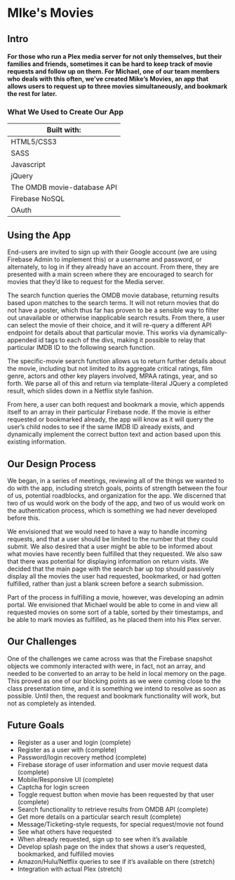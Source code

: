 # MIke's Movies

## Intro

#### For those who run a Plex media server for not only themselves, but their families and friends, sometimes it can be hard to keep track of movie requests and follow up on them. For Michael, one of our team members who deals with this often, we’ve created Mike’s Movies, an app that allows users to request up to three movies simultaneously, and bookmark the rest for later.

### What We Used to Create Our App

| Built with:
| ------------- |
| HTML5/CSS3 |
| SASS |
| Javascript |
| jQuery |
| The OMDB movie-database API |
| Firebase NoSQL |
| OAuth |

## Using the App

End-users are invited to sign up with their Google account (we are using Firebase Admin to implement this) or a username and password, or alternately, to log in if they already have an account. From there, they are presented with a main screen where they are encouraged to search for movies that they’d like to request for the Media server.

The search function queries the OMDB movie database, returning results based upon matches to the search terms. It will not return movies that do not have a poster, which thus far has proven to be a sensible way to filter out unavailable or otherwise inapplicable search results. From there, a user can select the movie of their choice, and it will re-query a different API endpoint for details about that particular movie. This works via dynamically-appended id tags to each of the divs, making it possible to relay that particular IMDB ID to the following search function.

The specific-movie search function allows us to return further details about the movie, including but not limited to its aggregate critical ratings, film genre, actors and other key players involved, MPAA ratings, year, and so forth. We parse all of this and return via template-literal JQuery a completed result, which slides down in a Netflix style fashion.

From here, a user can both request and bookmark a movie, which appends itself to an array in their particular Firebase node. If the movie is either requested or bookmarked already, the app will know as it will query the user’s child nodes to see if the same IMDB ID already exists, and dynamically implement the correct button text and action based upon this existing information.

## Our Design Process

We began, in a series of meetings, reviewing all of the things we wanted to do with the app, including stretch goals, points of strength between the four of us, potential roadblocks, and organization for the app. We discerned that two of us would work on the body of the app, and two of us would work on the authentication process, which is something we had never developed before this.

We envisioned that we would need to have a way to handle incoming requests, and that a user should be limited to the number that they could submit. We also desired that a user might be able to be informed about what movies have recently been fulfilled that they requested. We also saw that there was potential for displaying information on return visits. We decided that the main page with the search bar up top should passively display all the movies the user had requested, bookmarked, or had gotten fulfilled, rather than just a blank screen before a search submission.

Part of the process in fulfilling a movie, however, was developing an admin portal. We envisioned that Michael would be able to come in and view all requested movies on some sort of a table, sorted by their timestamps, and be able to mark movies as fulfilled, as he placed them into his Plex server.

## Our Challenges

One of the challenges we came across was that the Firebase snapshot objects we commonly interacted with were, in fact, not an array, and needed to be converted to an array to be held in local memory on the page. This proved as one of our blocking points as we were coming close to the class presentation time, and it is something we intend to resolve as soon as possible. Until then, the request and bookmark functionality will work, but not as completely as intended.

## Future Goals

* Register as a user and login (complete)
* Register as a user with (complete)
* Password/login recovery method (complete)
* Firebase storage of user information and user movie request data (complete)
* Mobile/Responsive UI (complete)
* Captcha for login screen
* Toggle request button when movie has been requested by that user (complete)
* Search functionality to retrieve results from OMDB API (complete)
* Get more details on a particular search result (complete)
* Message/Ticketing-style requests, for special request/movie not found
* See what others have requested
* When already requested, sign up to see when it’s available
* Develop splash page on the index that shows a user’s requested, bookmarked, and fulfilled movies
* Amazon/Hulu/Netflix queries to see if it’s available on there (stretch)
* Integration with actual Plex (stretch)

